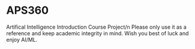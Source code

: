 # APS360
Artifical Intelligence Introduction Course Project/n
Please only use it as a reference and keep academic integrity in mind. 
Wish you best of luck and enjoy AI/ML.
